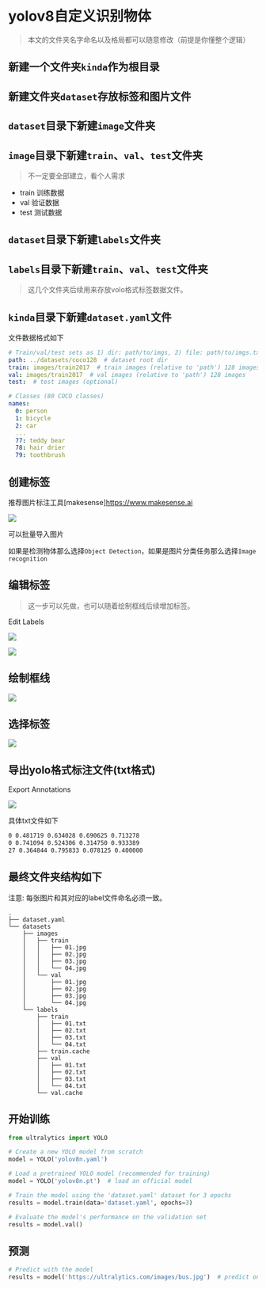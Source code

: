 # yolov8自定义识别物体

> 本文的文件夹名字命名以及格局都可以随意修改（前提是你懂整个逻辑）

## 新建一个文件夹`kinda`作为根目录

## 新建文件夹`dataset`存放标签和图片文件

## `dataset`目录下新建`image`文件夹

## `image`目录下新建`train`、`val`、`test`文件夹

> 不一定要全部建立，看个人需求

- train 训练数据
- val 验证数据
- test 测试数据

## `dataset`目录下新建`labels`文件夹

## `labels`目录下新建`train`、`val`、`test`文件夹

> 这几个文件夹后续用来存放volo格式标签数据文件。

## `kinda`目录下新建`dataset.yaml`文件

文件数据格式如下

```yaml
# Train/val/test sets as 1) dir: path/to/imgs, 2) file: path/to/imgs.txt, or 3) list: [path/to/imgs1, path/to/imgs2, ..]
path: ../datasets/coco128  # dataset root dir
train: images/train2017  # train images (relative to 'path') 128 images
val: images/train2017  # val images (relative to 'path') 128 images
test:  # test images (optional)

# Classes (80 COCO classes)
names:
  0: person
  1: bicycle
  2: car
  ...
  77: teddy bear
  78: hair drier
  79: toothbrush
```

## 创建标签

推荐图片标注工具[makesense]https://www.makesense.ai

![](https://oss.kinda.info/image/202304042012171.png)

可以批量导入图片

如果是检测物体那么选择`Object Detection`，如果是图片分类任务那么选择`Image recognition`

## 编辑标签

> 这一步可以先做，也可以随着绘制框线后续增加标签。

Edit Labels

![](https://oss.kinda.info/image/202304042014082.png)

![](https://oss.kinda.info/image/202304042015890.png)

## 绘制框线

![](https://oss.kinda.info/image/202304042017879.png)

## 选择标签

![](https://oss.kinda.info/image/202304042018532.png)

## 导出yolo格式标注文件(txt格式)

Export Annotations

![](https://oss.kinda.info/image/202304042018834.png)

具体txt文件如下

```txt
0 0.481719 0.634028 0.690625 0.713278
0 0.741094 0.524306 0.314750 0.933389
27 0.364844 0.795833 0.078125 0.400000
```

## 最终文件夹结构如下

注意: 每张图片和其对应的label文件命名必须一致。

```
.
├── dataset.yaml
└── datasets
    ├── images
    │   ├── train
    │   │   ├── 01.jpg
    │   │   ├── 02.jpg
    │   │   ├── 03.jpg
    │   │   └── 04.jpg
    │   └── val
    │       ├── 01.jpg
    │       ├── 02.jpg
    │       ├── 03.jpg
    │       └── 04.jpg
    └── labels
        ├── train
        │   ├── 01.txt
        │   ├── 02.txt
        │   ├── 03.txt
        │   └── 04.txt
        ├── train.cache
        ├── val
        │   ├── 01.txt
        │   ├── 02.txt
        │   ├── 03.txt
        │   └── 04.txt
        └── val.cache
```

## 开始训练

```python
from ultralytics import YOLO

# Create a new YOLO model from scratch
model = YOLO('yolov8n.yaml')

# Load a pretrained YOLO model (recommended for training)
model = YOLO('yolov8n.pt')  # load an official model

# Train the model using the 'dataset.yaml' dataset for 3 epochs
results = model.train(data='dataset.yaml', epochs=3)

# Evaluate the model's performance on the validation set
results = model.val()
```

## 预测

```python
# Predict with the model
results = model('https://ultralytics.com/images/bus.jpg')  # predict on an image
```
